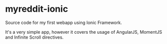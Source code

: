 # myreddit-ionic

Source code for my first webapp using Ionic Framework.

It's a very simple app, however it covers the usage of AngularJS, MomentJS and Infinite Scroll directives.    

